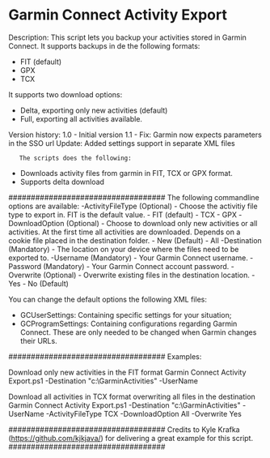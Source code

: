# Garmin Connect Activity Export

Description:
This script lets you backup your activities stored in Garmin Connect. It supports backups in de the following formats:
- FIT (default)
- GPX
- TCX

It supports two download options:
- Delta, exporting only new activities (default)
- Full, exporting all activities available. 


Version history:
 1.0 - Initial version 
 1.1 - Fix: Garmin now expects parameters in the SSO url
       Update: Added settings support in separate XML files

	   The scripts does the following:
 - Downloads activity files from garmin in FIT, TCX or GPX format.
 - Supports delta download

###################################
The following commandline options are available:
-ActivityFileType (Optional) - Choose the activitiy file type to export in. FIT is the default value.
	- FIT (default)
	- TCX
	- GPX
-DownloadOption (Optional) - Choose to download only new activities or all activities. At the first time all activities are downloaded. Depends on a cookie file placed in the destination folder. 
	- New (Default)
	- All 
-Destination (Mandatory) - The location on your device where the files need to be exported to.
-Username (Mandatory) - Your Garmin Connect username.
-Password (Mandatory) - Your Garmin Connect account password.
-Overwrite (Optional) - Overwrite existing files in the destination location.
	- Yes
	- No (Default)

You can change the default options the following XML files:
- GCUserSettings: Containing specific settings for your situation;
- GCProgramSettings: Containing configurations regarding Garmin Connect. These are only needed to be changed when Garmin changes their URLs.

###################################
Examples:

Download only new activities in the FIT format
Garmin Connect Activity Export.ps1 -Destination "c:\GarminActivities" -UserName <Your Garmin Connect Username> 

Download all activities in TCX format overwriting all files in the destination
Garmin Connect Activity Export.ps1 -Destination "c:\GarminActivities" -UserName <Your Garmin Connect Username> -ActivityFileType TCX -DownloadOption All -Overwrite Yes

###################################
Credits to Kyle Krafka (https://github.com/kjkjava/) for delivering a great example for this script. 
###################################